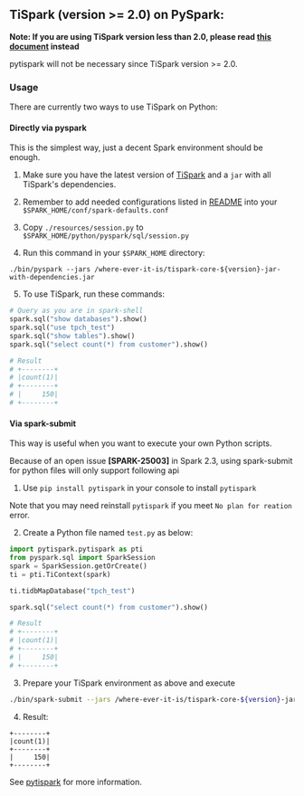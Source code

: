## TiSpark (version >= 2.0) on PySpark:
**Note: If you are using TiSpark version less than 2.0, please read [this document](./README_spark2.1.md) instead**

pytispark will not be necessary since TiSpark version >= 2.0.
### Usage
There are currently two ways to use TiSpark on Python:
#### Directly via pyspark
This is the simplest way, just a decent Spark environment should be enough.
1. Make sure you have the latest version of [TiSpark](https://github.com/pingcap/tispark) and a `jar` with all TiSpark's dependencies.

2. Remember to add needed configurations listed in [README](../README.md) into your `$SPARK_HOME/conf/spark-defaults.conf`

3. Copy `./resources/session.py` to `$SPARK_HOME/python/pyspark/sql/session.py`

4. Run this command in your `$SPARK_HOME` directory:
```
./bin/pyspark --jars /where-ever-it-is/tispark-core-${version}-jar-with-dependencies.jar
```

5. To use TiSpark, run these commands:
```python
# Query as you are in spark-shell
spark.sql("show databases").show()
spark.sql("use tpch_test")
spark.sql("show tables").show()
spark.sql("select count(*) from customer").show()

# Result
# +--------+
# |count(1)|
# +--------+
# |     150|
# +--------+
```

#### Via spark-submit
This way is useful when you want to execute your own Python scripts.

Because of an open issue **[SPARK-25003]** in Spark 2.3, using spark-submit for python files will only support following api

1. Use ```pip install pytispark``` in your console to install `pytispark` 

Note that you may need reinstall `pytispark` if you meet `No plan for reation` error.

2. Create a Python file named `test.py` as below:
```python
import pytispark.pytispark as pti
from pyspark.sql import SparkSession
spark = SparkSession.getOrCreate()
ti = pti.TiContext(spark)

ti.tidbMapDatabase("tpch_test")

spark.sql("select count(*) from customer").show()

# Result
# +--------+
# |count(1)|
# +--------+
# |     150|
# +--------+
```

3. Prepare your TiSpark environment as above and execute
```bash
./bin/spark-submit --jars /where-ever-it-is/tispark-core-${version}-jar-with-dependencies.jar test.py
```

4. Result:
```
+--------+
|count(1)|
+--------+
|     150|
+--------+
```


See [pytispark](https://pypi.python.org/pypi?:action=display&name=pytispark) for more information.
